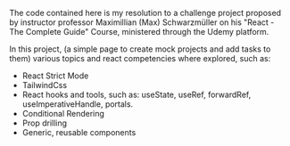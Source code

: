 The code contained here is my resolution to a challenge project proposed by instructor professor Maximillian (Max) Schwarzmüller on his "React - The Complete Guide" Course, ministered through the Udemy platform.

In this project, (a simple page to create mock projects and add tasks to them) various topics and react competencies where explored, such as:

- React Strict Mode
- TailwindCss
- React hooks and tools, such as: useState, useRef, forwardRef, useImperativeHandle, portals.
- Conditional Rendering
- Prop drilling
- Generic, reusable components
